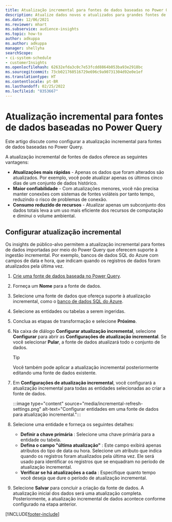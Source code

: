 ```yaml
---
title: Atualização incremental para fontes de dados baseadas no Power Query
description: Atualize dados novos e atualizados para grandes fontes de dados baseadas no Power Query.
ms.date: 12/06/2021
ms.reviewer: mhart
ms.subservice: audience-insights
ms.topic: how-to
author: adkuppa
ms.author: adkuppa
manager: shellyha
searchScope:
- ci-system-schedule
- customerInsights
ms.openlocfilehash: 62632efda3c0c7e53fcdd8864b053ba93e2918bc
ms.sourcegitcommit: 73cb021760516729e696c9a90731304d92e0e1ef
ms.translationtype: HT
ms.contentlocale: pt-BR
ms.lasthandoff: 02/25/2022
ms.locfileid: "8353667"
---
```

# <a name="incremental-refresh-for-data-sources-based-on-power-query"></a>Atualização incremental para fontes de dados baseadas no Power Query

Este artigo discute como configurar a atualização incremental para fontes de dados baseadas no Power Query.

A atualização incremental de fontes de dados oferece as seguintes vantagens:

- **Atualizações mais rápidas** - Apenas os dados que foram alterados são atualizados. Por exemplo, você pode atualizar apenas os últimos cinco dias de um conjunto de dados histórico.
- **Maior confiabilidade** - Com atualizações menores, você não precisa manter conexões com sistemas de fontes voláteis por tanto tempo, reduzindo o risco de problemas de conexão.
- **Consumo reduzido de recursos** - Atualizar apenas um subconjunto dos dados totais leva a um uso mais eficiente dos recursos de computação e diminui o volume ambiental.

## <a name="configure-incremental-refresh"></a>Configurar atualização incremental

Os insights de público-alvo permitem a atualização incremental para fontes de dados importadas por meio do Power Query que oferecem suporte à ingestão incremental. Por exemplo, bancos de dados SQL do Azure com campos de data e hora, que indicam quando os registros de dados foram atualizados pela última vez.

1. [Crie uma fonte de dados baseada no Power Query](connect-power-query.md).

1. Forneça um **Nome** para a fonte de dados.

1. Selecione uma fonte de dados que ofereça suporte à atualização incremental, como o [banco de dados SQL do Azure](/power-query/connectors/azuresqldatabase).

1. Selecione as entidades ou tabelas a serem ingeridas.

1. Conclua as etapas de transformação e selecione **Próximo**.

1. Na caixa de diálogo **Configurar atualização incremental**, selecione **Configurar** para abrir as **Configurações de atualização incremental**. Se você selecionar **Pular**, a fonte de dados atualizará todo o conjunto de dados.
   > [!TIP]
   > Você também pode aplicar a atualização incremental posteriormente editando uma fonte de dados existente.

1. Em **Configurações de atualização incremental**, você configurará a atualização incremental para todas as entidades selecionadas ao criar a fonte de dados.

   :::image type="content" source="media/incremental-refresh-settings.png" alt-text="Configurar entidades em uma fonte de dados para atualização incremental.":::

1. Selecione uma entidade e forneça os seguintes detalhes:

   - **Definir a chave primária** : Selecione uma chave primária para a entidade ou tabela.
   - **Defina o campo "última atualização"** : Este campo exibirá apenas atributos do tipo de data ou hora. Selecione um atributo que indica quando os registros foram atualizados pela última vez. Ele será usado para identificar os registros que se enquadram no período de atualização incremental.
   - **Verificar se há atualizações a cada** : Especifique quanto tempo você deseja que dure o período de atualização incremental.

1. Selecione **Salvar** para concluir a criação da fonte de dados. A atualização inicial dos dados será uma atualização completa. Posteriormente, a atualização incremental de dados acontece conforme configurado na etapa anterior.


[!INCLUDE[footer-include](../includes/footer-banner.md)]
